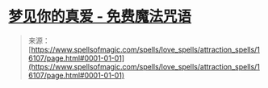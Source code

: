 <!--yml

category: 未分类

date: 2024-06-12 18:56:01

-->

# [梦见你的真爱 - 免费魔法咒语](https://www.spellsofmagic.com/spells/love_spells/attraction_spells/16107/page.html#0001-01-01)

> 来源：[https://www.spellsofmagic.com/spells/love_spells/attraction_spells/16107/page.html#0001-01-01](https://www.spellsofmagic.com/spells/love_spells/attraction_spells/16107/page.html#0001-01-01)
